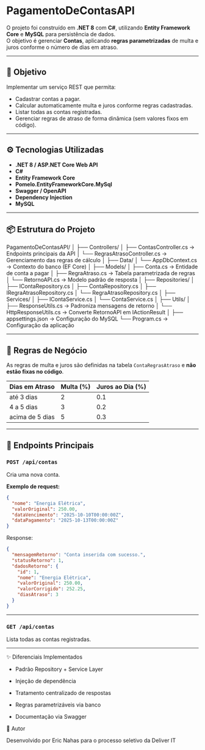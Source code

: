 # PagamentoDeContasAPI

O projeto foi construído em **.NET 8** com **C#**, utilizando **Entity Framework Core** e **MySQL** para persistência de dados.  
O objetivo é gerenciar **Contas**, aplicando **regras parametrizadas** de multa e juros conforme o número de dias em atraso.

---

## 🧠 Objetivo

Implementar um serviço REST que permita:
- Cadastrar contas a pagar.  
- Calcular automaticamente multa e juros conforme regras cadastradas.  
- Listar todas as contas registradas.  
- Gerenciar regras de atraso de forma dinâmica (sem valores fixos em código).

---

## ⚙️ Tecnologias Utilizadas

- **.NET 8 / ASP.NET Core Web API**
- **C#**
- **Entity Framework Core**
- **Pomelo.EntityFrameworkCore.MySql**
- **Swagger / OpenAPI**
- **Dependency Injection**
- **MySQL**

---

## 📦 Estrutura do Projeto

PagamentoDeContasAPI/
│
├── Controllers/
│ ├── ContasController.cs → Endpoints principais da API
│ └── RegrasAtrasoController.cs → Gerenciamento das regras de cálculo
│
├── Data/
│ └── AppDbContext.cs → Contexto do banco (EF Core)
│
├── Models/
│ ├── Conta.cs → Entidade de conta a pagar
│ ├── RegraAtraso.cs → Tabela parametrizada de regras
│ └── RetornoAPI.cs → Modelo padrão de resposta
│
├── Repositories/
│ ├── IContaRepository.cs
│ ├── ContaRepository.cs
│ ├── IRegraAtrasoRepository.cs
│ └── RegraAtrasoRepository.cs
│
├── Services/
│ ├── IContaService.cs
│ └── ContaService.cs
│
├── Utils/
│ ├── ResponseUtils.cs → Padroniza mensagens de retorno
│ └── HttpResponseUtils.cs → Converte RetornoAPI em IActionResult
│
├── appsettings.json → Configuração do MySQL
└── Program.cs → Configuração da aplicação

---

## 🧩 Regras de Negócio

As regras de multa e juros são definidas na tabela `ContaRegrasAtraso` e **não estão fixas no código**.

| Dias em Atraso | Multa (%) | Juros ao Dia (%) |
|-----------------|------------|------------------|
| até 3 dias      | 2          | 0.1              |
| 4 a 5 dias      | 3          | 0.2              |
| acima de 5 dias | 5          | 0.3              |

---

## 🧪 Endpoints Principais

### `POST /api/contas`
Cria uma nova conta.

**Exemplo de request:**
```json
{
  "nome": "Energia Elétrica",
  "valorOriginal": 250.00,
  "dataVencimento": "2025-10-10T00:00:00Z",
  "dataPagamento": "2025-10-13T00:00:00Z"
}
```
Response:

```json
{
  "mensagemRetorno": "Conta inserida com sucesso.",
  "statusRetorno": 1,
  "dadosRetorno": {
    "id": 1,
    "nome": "Energia Elétrica",
    "valorOriginal": 250.00,
    "valorCorrigido": 252.25,
    "diasAtraso": 3
  }
}
```

---

### `GET /api/contas`

Lista todas as contas registradas.

---

✨ Diferenciais Implementados

- Padrão Repository + Service Layer

- Injeção de dependência 

- Tratamento centralizado de respostas

- Regras parametrizáveis via banco

- Documentação via Swagger

👤 Autor

Desenvolvido por Eric Nahas
para o processo seletivo da Deliver IT
